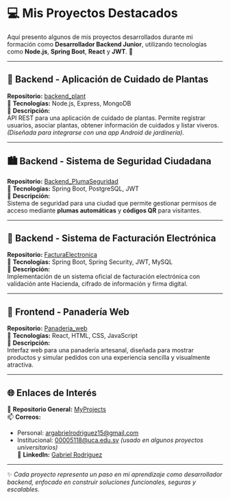 # 💻 Mis Proyectos Destacados

Aquí presento algunos de mis proyectos desarrollados durante mi formación como **Desarrollador Backend Junior**, utilizando tecnologías como **Node.js**, **Spring Boot**, **React** y **JWT**. 🚀  

---

## 🌿 Backend - Aplicación de Cuidado de Plantas
**Repositorio:** [backend_plant](https://github.com/A-gabrieRodriguez/backend_plant)  
🧩 **Tecnologías:** Node.js, Express, MongoDB  
🔐 **Descripción:**  
API REST para una aplicación de cuidado de plantas. Permite registrar usuarios, asociar plantas, obtener información de cuidados y listar viveros.  
*(Diseñada para integrarse con una app Android de jardinería).*  

---

## 🏙️ Backend - Sistema de Seguridad Ciudadana
**Repositorio:** [Backend_PlumaSeguridad](https://github.com/A-gabrieRodriguez/Backend_PlumaSeguridad)  
🧩 **Tecnologías:** Spring Boot, PostgreSQL, JWT  
🔐 **Descripción:**  
Sistema de seguridad para una ciudad que permite gestionar permisos de acceso mediante **plumas automáticas** y **códigos QR** para visitantes.  

---

## 💼 Backend - Sistema de Facturación Electrónica
**Repositorio:** [FacturaElectronica](https://github.com/rodolfo-22/FacturaElectronica)  
🧩 **Tecnologías:** Spring Boot, Spring Security, JWT, MySQL  
📄 **Descripción:**  
Implementación de un sistema oficial de facturación electrónica con validación ante Hacienda, cifrado de información y firma digital.  

---

## 🍞 Frontend - Panadería Web
**Repositorio:** [Panaderia_web](https://github.com/A-gabrieRodriguez/Panaderia_web)  
🧩 **Tecnologías:** React, HTML, CSS, JavaScript  
🎨 **Descripción:**  
Interfaz web para una panadería artesanal, diseñada para mostrar productos y simular pedidos con una experiencia sencilla y visualmente atractiva.  

---

## 🌐 Enlaces de Interés  
📁 **Repositorio General:** [MyProjects](https://github.com/A-gabrieRodriguez/MyProjects)  
📫 **Correos:**  
- Personal: [argabrielrodriguez15@gmail.com](mailto:argabrielrodriguez15@gmail.com)  
- Institucional: [00005118@uca.edu.sv](mailto:00005118@uca.edu.sv) *(usado en algunos proyectos universitarios)*  
💼 **LinkedIn:** [Gabriel Rodríguez](https://www.linkedin.com/in/gabriel-rodriguez-b7591911a/)  

---

✨ *Cada proyecto representa un paso en mi aprendizaje como desarrollador backend, enfocado en construir soluciones funcionales, seguras y escalables.*
